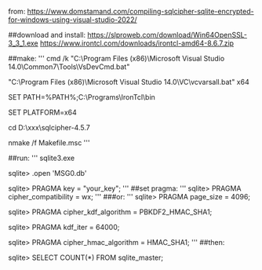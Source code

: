 from:
https://www.domstamand.com/compiling-sqlcipher-sqlite-encrypted-for-windows-using-visual-studio-2022/

##download and install:
https://slproweb.com/download/Win64OpenSSL-3_3_1.exe
https://www.irontcl.com/downloads/irontcl-amd64-8.6.7.zip


##make:
'''
cmd /k "C:\Program Files (x86)\Microsoft Visual Studio 14.0\Common7\Tools\VsDevCmd.bat"

"C:\Program Files (x86)\Microsoft Visual Studio 14.0\VC\vcvarsall.bat" x64

SET PATH=%PATH%;C:\Programs\IronTcl\bin

SET PLATFORM=x64

cd D:\xxx\sqlcipher-4.5.7

nmake /f Makefile.msc
'''

##run:
'''
  sqlite3.exe
  
  sqlite> .open 'MSG0.db'
  
  sqlite> PRAGMA key = "your_key";
'''
##set pragma:
'''
  sqlite> PRAGMA cipher_compatibility = wx;
'''
###or:
'''
  sqlite> PRAGMA page_size = 4096;
  
  sqlite> PRAGMA cipher_kdf_algorithm = PBKDF2_HMAC_SHA1;
  
  sqlite> PRAGMA kdf_iter = 64000;
  
  sqlite> PRAGMA cipher_hmac_algorithm = HMAC_SHA1;
'''
##then:

  sqlite> SELECT COUNT(*) FROM sqlite_master;

